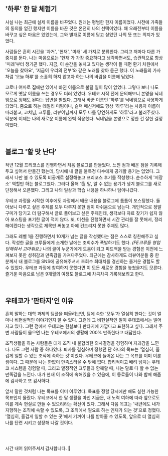 ## '하루' 한 달 체험기

사실 나는 최근에 실제 이름을 바꾸었다. 원래는 평범한 한자 이름이었다. 사전에 가족들의 동의를 얻긴 했지만 이름을 바꾼 것은 온전히 나의 선택이었다. 꽤 오래전부터 이름을 바꾸고 싶은 마음은 있었는데, 그와 별개로 이름에 담고 싶었던 나의 뜻 또는 의지가 있었다.

사람들은 흔히 시간을 '과거', '현재', '미래' 세 가지로 분류한다. 그리고 저마다 다른 가중치를 둔다. 나는 마음으로는 '현재'가 가장 중요하다고 생각하면서도, 습관적으로 항상 '미래'부터 챙기곤 했다. 지금, 이 순간을 놓치고 있다는 생각이 들 때면 환기 차원에서 '오늘을 찾아요', '지금이 우리의 전부'와 같은 노래를 찾아 듣곤 했다. 이 노래들의 가사처럼 '오늘 하루'를 소홀히 하지 않고자 하는 나의 바람을 이름에 담았다.

코로나 여파로 집에만 있어서 바뀐 이름으로 불릴 일이 많이 없었다. 그렇다 보니 나도 모르게 옛날 이름을 쓰는 경우도 더러 있었다. 우테코 시작 전에 문의해보니 본명을 닉네임으로 정해도 된다는 답변을 받았다. 그래서 바꾼 이름인 '하루'를 닉네임으로 사용하게 되었다. 줌으로 하는 데일리 미팅이나, 슬랙 메신저에도 항상 '하루'라는 사용자 이름이 따라붙고, 코치님, 크루들, 리뷰어님까지 모두 나를 당연하게도 '하루'라고 불러주셨다. 덕분에 이제는 나의 새로운 이름에 완벽 적응했다. 닉네임을 본명으로 정한 건 잘한 결정이었다.

<br>

## 블로그 '할 맛 난다'

작년 12월 프리코스를 진행하면서 처음 블로그를 만들었다. 느낀 점과 배운 점을 기록해두고 싶어서 만들긴 했는데, 당시에 내 글을 불특정 다수에게 공개할 용기는 없었다. 그래서 나만 볼 수 있도록 비공개로 설정해놓고 프리코스 후기를 작성했다. 순수하게 '저장소' 역할만 하는 블로그였다. 그러다 올해 1월 말, 알 수 없는 용기가 생겨 블로그를 새로 단장해서 오픈했다. 그리고 나의 일상과 학습 내용을 하나하나 담아나갔다.

우테코 과정을 시작한 이후에도 과정에서 배운 내용을 블로그에 틈틈이 포스팅했다. 돌아보니 다루고 싶은 주제를 모두 다루지 못한 점이 아쉬움으로 남는다. 개인적으로 정말 구미가 당기고 더 탐구해서 글로 풀어보고 싶은 주제인데, 생각보다 자료 찾기가 쉽지 않아 포스팅을 포기한 글이 적지 않다. 또, 미션을 진행하면서 시간 관리를 잘 못해서, 정리해야겠다는 생각으로 제목만 써놓고 아예 건드리지 못한 주제도 많다.

그래도 레벨 1을 진행하면서 10개가 넘는 글을 작성했다는 점은 스스로 칭찬해주고 싶다. 작성한 글을 크루들에게 소개한 날에는 조회수가 폭발하기도 했다. _(FE크루들 영업 당해줘서 고마워요.)_ 나의 글이 누군가에게 도움이 되고 피드백을 받는 경험은 이전에 느껴보지 못한 성취감과 만족감을 가져다주었다. 최근에는 감사하게도 리뷰어분들 중 한 분께서 내 블로그를 SNS에 공유해주셔서 조회수 최대치를 경신하는 즐거운 경험도 할 수 있었다. 우테코 과정에 참여하지 못했다면 이 모든 새로운 경험을 놓쳤을지도 모른다. 즐거운 마음으로 남은 9개월의 여정도 블로그에 차곡차곡 기록해보려고 한다.

<br>

## 우테코가 '판타지'인 이유

흔히 말하는 대학 과제의 팀플을 떠올려보면, 팀에 속한 '모두'가 열심히 한다는 것이 얼마나 비현실적인 이야기인지 알 수 있다. 그런데 그 비현실적인 일이 우테코에서는 벌어지고 있다. 그런 점에서 우테코는 현실보다 판타지에 가깝다고 표현하고 싶다. 그래서 주변 사람들이 물으면 나는 우테코에서의 생활에 200% 만족한다고 대답한다.

조직생활을 하는 사람들은 대개 조직 내 불합리한 의사결정을 경험하며 자괴감을 느낀다. 나도 그런 사람 중 하나였다. 퇴사를 결심하며 정했던 단 하나의 목표는 '열심히, 즐겁게 일할 수 있는 조직에 속하는 것'이었다. 우테코에 들어온 나는 그 목표를 이미 이룬 셈이다. 그 때문에 나는 한없이 만족스러울 수 밖에 없다. 합리적이고 배려 넘치는 우테코 시스템을 경험할 때, 그리고 열정적인 크루들과 함께할 때, 나는 말로 다 할 수 없는 만족감을 느낀다. 내가 현재 이 조직에 속해있을 수 있음에, 이 동료들이 나와 함께 해줌에 감사하고 또 감사하다.

앞서 말한 것처럼 나는 목표를 이미 이루었다. 목표를 정할 당시에만 해도 실현 가능한 목표인지 몰랐다. 우테코에서 한 달 생활을 마친 지금은, 내 노력 여하에 따라 앞으로도 이를 계속 현실로 만들 수 있으리라는 확신이 있다. 그래서 다음 목표는 '내년에도 내가 지향하는 조직에 속할 수 있도록, 그 조직에서 필요로 하는 인재가 되는 것'으로 정했다. '열심히, 즐겁게 일할 수 있는 곳'에서 기꺼이 나를 받아줄 수 있도록, 앞으로 더 열심히 나를 단련 시키고 성장해 나갈 것이다.

<br>
<br>

시간 내어 읽어주셔서 감사합니다. 🙏
